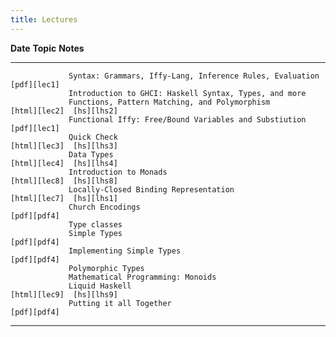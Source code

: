 ```yaml
---
title: Lectures
---
```


**Date**         **Topic**                                                  **Notes**
------------     ----------------------------------------------             ------------------------
                 Syntax: Grammars, Iffy-Lang, Inference Rules, Evaluation   [pdf][lec1]
                 Introduction to GHCI: Haskell Syntax, Types, and more      
                 Functions, Pattern Matching, and Polymorphism              [html][lec2]  [hs][lhs2]
                 Functional Iffy: Free/Bound Variables and Substiution      [pdf][lec1]
                 Quick Check                                                [html][lec3]  [hs][lhs3]
                 Data Types                                                 [html][lec4]  [hs][lhs4]
                 Introduction to Monads                                     [html][lec8]  [hs][lhs8]
                 Locally-Closed Binding Representation                      [html][lec7]  [hs][lhs1]    
                 Church Encodings                                           [pdf][pdf4]
                 Type classes
                 Simple Types                                               [pdf][pdf4]
                 Implementing Simple Types                                  [pdf][pdf4]
                 Polymorphic Types
                 Mathematical Programming: Monoids
                 Liquid Haskell                                             [html][lec9]  [hs][lhs9]
                 Putting it all Together                                    [pdf][pdf4]    
-------------------------------------------------------------------------------------------------

[lec1]: lectures/theory/Iffy-Lang/lect.pdf
[lec2]: lectures/lec-functions-patternmatching-polymorphism.html
[lhs2]: lectures/lec-functions-patternmatching-polymorphism.lhs
[lec3]: lectures/lec-quickcheck.html
[lhs3]: lectures/lec-quickcheck.lhs
[lec7]: lectures/lec-locally-closed-1.html
[lhs1]: lectures/lec-locally-closed-1.lhs
[pdf2]: lectures/theory/lambda-calculus/lect.pdf
[pdf4]: lectures/theory/church-encodings/lect.pdf
[lec8]: lectures/lec-monads-intro.html
[lhs8]: lectures/lec-monads-intro.lhs
[lec9]: lectures/lec-liquid-intro.html
[lhs9]: lectures/lec-liquid-intro.lhs
